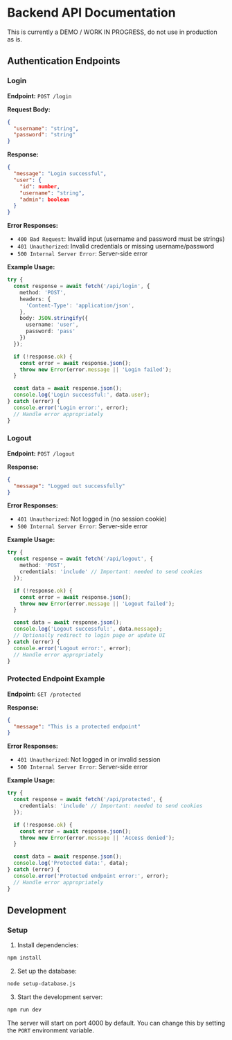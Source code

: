 # Backend API Documentation

This is currently a DEMO / WORK IN PROGRESS, do not use in production as is.

## Authentication Endpoints

### Login

**Endpoint:** `POST /login`

**Request Body:**
```json
{
  "username": "string",
  "password": "string"
}
```

**Response:**
```json
{
  "message": "Login successful",
  "user": {
    "id": number,
    "username": "string",
    "admin": boolean
  }
}
```

**Error Responses:**
- `400 Bad Request`: Invalid input (username and password must be strings)
- `401 Unauthorized`: Invalid credentials or missing username/password
- `500 Internal Server Error`: Server-side error

**Example Usage:**
```typescript
try {
  const response = await fetch('/api/login', {
    method: 'POST',
    headers: {
      'Content-Type': 'application/json',
    },
    body: JSON.stringify({
      username: 'user',
      password: 'pass'
    })
  });

  if (!response.ok) {
    const error = await response.json();
    throw new Error(error.message || 'Login failed');
  }

  const data = await response.json();
  console.log('Login successful:', data.user);
} catch (error) {
  console.error('Login error:', error);
  // Handle error appropriately
}
```

### Logout

**Endpoint:** `POST /logout`

**Response:**
```json
{
  "message": "Logged out successfully"
}
```

**Error Responses:**
- `401 Unauthorized`: Not logged in (no session cookie)
- `500 Internal Server Error`: Server-side error

**Example Usage:**
```typescript
try {
  const response = await fetch('/api/logout', {
    method: 'POST',
    credentials: 'include' // Important: needed to send cookies
  });

  if (!response.ok) {
    const error = await response.json();
    throw new Error(error.message || 'Logout failed');
  }

  const data = await response.json();
  console.log('Logout successful:', data.message);
  // Optionally redirect to login page or update UI
} catch (error) {
  console.error('Logout error:', error);
  // Handle error appropriately
}
```

### Protected Endpoint Example

**Endpoint:** `GET /protected`

**Response:**
```json
{
  "message": "This is a protected endpoint"
}
```

**Error Responses:**
- `401 Unauthorized`: Not logged in or invalid session
- `500 Internal Server Error`: Server-side error

**Example Usage:**
```typescript
try {
  const response = await fetch('/api/protected', {
    credentials: 'include' // Important: needed to send cookies
  });

  if (!response.ok) {
    const error = await response.json();
    throw new Error(error.message || 'Access denied');
  }

  const data = await response.json();
  console.log('Protected data:', data);
} catch (error) {
  console.error('Protected endpoint error:', error);
  // Handle error appropriately
}
```

## Development

### Setup
1. Install dependencies:
```bash
npm install
```

2. Set up the database:
```bash
node setup-database.js
```

3. Start the development server:
```bash
npm run dev
```

The server will start on port 4000 by default. You can change this by setting the `PORT` environment variable. 